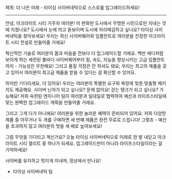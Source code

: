 제목: 더 나은 미래 - 타이싱 사이버네틱으로 스스로를 업그레이드하세요!

---

안녕, 아크라이트 시티 거주자 여러분! 이 번화한 도시에서 무명한 시민으로만 지내는 것에 지쳤나요? 도시에서 눈에 띄고 돋보이며 도시에 자리매김하고 싶나요? 타이싱 사이버네틱을 찾아보세요! 우리는 최신 사이버웨어와 임플란트로 여러분을 진정한 아크라이트 시티 전설로 만들어줄 거에요!

혁신적인 기술로 여러분의 몸과 마음을 전보다 더 업그레이드할 거에요. 백만 에디처럼 보이게 하는 세련된 풀바디 사이버웨어부터 힘, 속도, 지능을 향상시키는 고급 임플란트까지 - 가능성은 무한해요! 그리고 품질 걱정은 안 하셔도 돼요; 우리는 최고의 제품을 갖고 있어서 여러분이 최고급 제품을 받을 수 있다는 걸 확신할 수 있어요.

하지만 기다리세요, 더 있어요! 우리는 여러분의 특별한 요구와 욕망에 맞춘 맞춤형 패키지도 제공해요. 사이버 닌자가 되고 싶나요? 문제 없어요! 걷는 탱크가 되고 싶나요? 가능해요! 저희 숙련된 엔지니어 팀이 여러분과 일대일로 협력하여 예산과 라이프스타일에 맞는 완벽한 업그레이드 계획을 만들어줄 거에요.

그리고 그게 다가 아니에요! 여러분을 위한 놀라운 혜택이 준비되어 있어요: 저희 다양한 제품 중 아무거나 두 개를 구매하면 세 번째 제품은 완전 무료로 드립니다! 그렇죠 - 예산을 초과하지 않고 여러분의 멋을 세 배로 높여보세요!

그럼 무엇을 기다리고 계신가요? 오늘 타이싱 사이버네틱으로 미래로 한 발 내딛고 아크라이트 시티 엘리트 중 하나가 되세요. 업그레이드만이 아니라 라이프스타일이라는 걸 기억하세요!

사이버를 유지하고 멋지게 지내며, 정상에서 만나요!

- 타이싱 사이버네틱 팀
